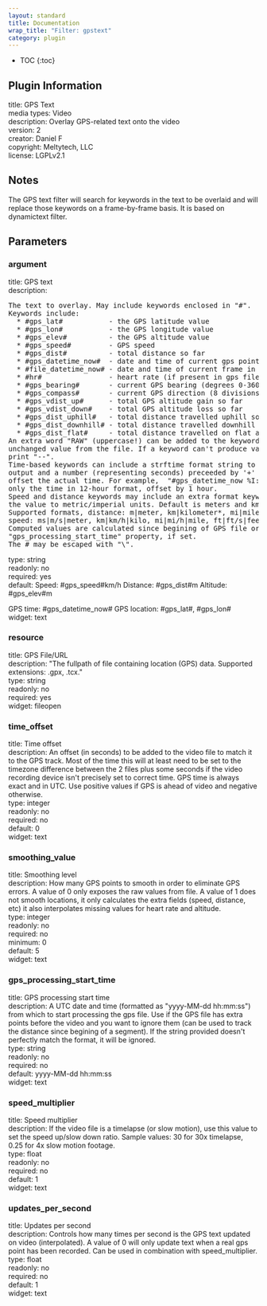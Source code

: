 ```yaml
---
layout: standard
title: Documentation
wrap_title: "Filter: gpstext"
category: plugin
---
```

* TOC
{:toc}

## Plugin Information

title: GPS Text  
media types:
Video  
description: Overlay GPS-related text onto the video  
version: 2  
creator: Daniel F  
copyright: Meltytech, LLC  
license: LGPLv2.1  

## Notes

The GPS text filter will search for keywords in the text to be overlaid and will replace those keywords on a frame-by-frame basis. It is based on dynamictext filter.

## Parameters

### argument

title: GPS text    
description:
<pre>
The text to overlay. May include keywords enclosed in "#".
Keywords include:
  * #gps_lat#           - the GPS latitude value
  * #gps_lon#           - the GPS longitude value
  * #gps_elev#          - the GPS altitude value
  * #gps_speed#         - GPS speed
  * #gps_dist#          - total distance so far
  * #gps_datetime_now#  - date and time of current gps point shown
  * #file_datetime_now# - date and time of current frame in video file
  * #hr#                - heart rate (if present in gps file)
  * #gps_bearing#       - current GPS bearing (degrees 0-360)
  * #gps_compass#       - current GPS direction (8 divisions: N, NE, E, etc)
  * #gps_vdist_up#      - total GPS altitude gain so far
  * #gps_vdist_down#    - total GPS altitude loss so far
  * #gps_dist_uphill#   - total distance travelled uphill so far
  * #gps_dist_downhill# - total distance travelled downhill so far
  * #gps_dist_flat#     - total distance travelled on flat area so far
An extra word "RAW" (uppercase!) can be added to the keyword to display the
unchanged value from the file. If a keyword can't produce valid data it will
print "--".
Time-based keywords can include a strftime format string to customize the
output and a number (representing seconds) preceeded by '+' or '-' which will
offset the actual time. For example,  "#gps_datetime_now %I:%M:%S %p +3600#" shows
only the time in 12-hour format, offset by 1 hour.
Speed and distance keywords may include an extra format keyword to convert
the value to metric/imperial units. Default is meters and km/h respectively.
Supported formats, distance: m|meter, km|kilometer*, mi|mile*, ft|feet, nm|nautical*;
speed: ms|m/s|meter, km|km/h|kilo, mi|mi/h|mile, ft|ft/s|feet, kn|nm/h|knots.
Computed values are calculated since begining of GPS file or since
"gps_processing_start_time" property, if set.
The # may be escaped with "\".
</pre>
type: string  
readonly: no  
required: yes  
default: Speed: #gps_speed#km/h
 Distance: #gps_dist#m
 Altitude: #gps_elev#m

 GPS time: #gps_datetime_now#
 GPS location: #gps_lat#, #gps_lon#  
widget: text  

### resource

title: GPS File/URL    
description:
&quot;The fullpath of file containing location (GPS) data. Supported extensions: .gpx, .tcx.&quot;  
type: string  
readonly: no  
required: yes  
widget: fileopen  

### time_offset

title: Time offset    
description:
An offset (in seconds) to be added to the video file to match it to the GPS track. Most of the time this will at least need to be set to the timezone difference between the 2 files plus some seconds if the video recording device isn&#39;t precisely set to correct time. GPS time is always exact and in UTC. Use positive values if GPS is ahead of video and negative otherwise.  
type: integer  
readonly: no  
required: no  
default: 0  
widget: text  

### smoothing_value

title: Smoothing level    
description:
How many GPS points to smooth in order to eliminate GPS errors. A value of 0 only exposes the raw values from file. A value of 1 does not smooth locations, it only calculates the extra fields (speed, distance, etc) it also interpolates missing values for heart rate and altitude.  
type: integer  
readonly: no  
required: no  
minimum: 0  
default: 5  
widget: text  

### gps_processing_start_time

title: GPS processing start time    
description:
A UTC date and time (formatted as &quot;yyyy-MM-dd hh:mm:ss&quot;) from which to start processing the gps file. Use if the GPS file has extra points before the video and you want to ignore them (can be used to track the distance since begining of a segment). If the string provided doesn&#39;t perfectly match the format, it will be ignored.  
type: string  
readonly: no  
required: no  
default: yyyy-MM-dd hh:mm:ss  
widget: text  

### speed_multiplier

title: Speed multiplier    
description:
If the video file is a timelapse (or slow motion), use this value to set the speed up/slow down ratio. Sample values: 30 for 30x timelapse, 0.25 for 4x slow motion footage.  
type: float  
readonly: no  
required: no  
default: 1  
widget: text  

### updates_per_second

title: Updates per second    
description:
Controls how many times per second is the GPS text updated on video (interpolated). A value of 0 will only update text when a real gps point has been recorded. Can be used in combination with speed_multiplier.  
type: float  
readonly: no  
required: no  
default: 1  
widget: text  

